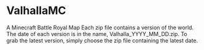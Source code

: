 # ValhallaMC
A Minecraft Battle Royal Map
Each zip file contains a version of the world. The date of each version is in the name, Valhalla_YYYY_MM_DD.zip. To grab the latest version, simply choose the zip file containing the latest date.
